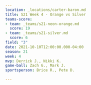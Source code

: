 ```yaml
---
location: _locations/carter-baron.md
title: S21 Week 4 - Orange vs Silver
teams-score:
- team: _teams/s21-neon-orange.md
  score: 19
- team: _teams/s21-silver.md
  score: 6
field: "3"
date: 2021-10-10T12:00:00.000-04:00
season: 21
week: 4
mvp: Derrick J., Nikki K.
game-ball: Zach G., Mark J.
sportsperson: Brice R., Pete D.

---
```

